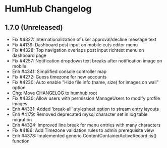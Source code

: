 HumHub Changelog
================

1.7.0 (Unreleased)
-----------------------
- Fix #4327: Internationalization of user approval/decline message text
- Fix #4139: Dashboard post input on mobile cuts editor menu
- Fix #4328: Top navigation overlaps post input richtext menu on dashboard page
- Fix #4257: Notification dropdown text breaks after notification image on mobile
- Enh #4341: Simplified console controller map 
- Fix #4272: Guess timezone for new accounts
- Fix #4230: Auto enable "Hide file info (name, size) for images on wall" option
- Chg: Move CHANGELOG to humhub root
- Fix #4330: Allow users with permission ManageUsers to modify profile images
- Enh #4331: Added 'break-all' stylesheet option to stream entry layouts
- Enh #4179: Removed deprecated mysql character set in log table migration
- Enh #4324: Improved line break for menu entries with many characters
- Fix #4186: Add Timezone validation rules to admin prerequisite view
- Enh #4378: Implemented generic ContentContainerActiveRecord::is() function
